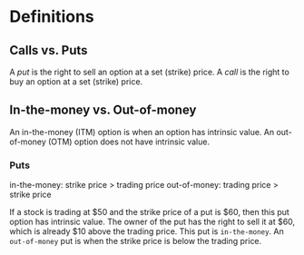 # Definitions

## Calls vs. Puts

A _put_ is the right to sell an option at a set (strike) price.
A _call_ is the right to buy an option at a set (strike) price.


## In-the-money vs. Out-of-money

An in-the-money (ITM) option is when an option has intrinsic value. An out-of-money (OTM) option does not have intrinsic value.

### Puts

in-the-money: strike price > trading price
out-of-money: trading price > strike price

If a stock is trading at $50 and the strike price of a put is $60, then this put option has intrinsic value. The owner of the put has the right to sell it at $60, which is already $10 above the trading price. This put is `in-the-money`. An `out-of-money` put is when the strike price is below the trading price.
